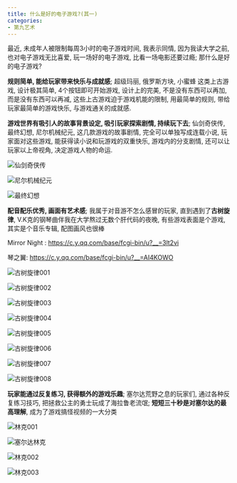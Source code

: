 ```yaml
---
title: 什么是好的电子游戏?(其一)
categories:
- 第九艺术
---
```




最近, 未成年人被限制每周3小时的电子游戏时间, 我表示同情, 因为我读大学之前, 也对电子游戏无比喜爱, 玩一场好的电子游戏, 比看一场电影还要过瘾; 那什么是好的电子游戏?



**规则简单, 能给玩家带来快乐与成就感**; 超级玛丽, 俄罗斯方块, 小蜜蜂 这类上古游戏, 设计极其简单, 4个按钮即可开始游戏, 设计上的完美, 不是没有东西可以再加, 而是没有东西可以再减, 这些上古游戏迫于游戏机能的限制, 用最简单的规则, 带给玩家最简单的游戏快乐, 与游戏通关的成就感.



**游戏世界有吸引人的故事背景设定, 吸引玩家探索剧情, 持续玩下去**; 仙剑奇侠传, 最终幻想, 尼尔机械纪元, 这几款游戏的故事剧情, 完全可以单独写成连载小说, 玩家面对这些游戏, 能获得读小说和玩游戏的双重快乐, 游戏内的分支剧情, 还可以让玩家以上帝视角, 决定游戏人物的命运.

![仙剑奇侠传](https://cdn.fangyuanxiaozhan.com/assets/1630931631717GaxAQyjd.jpeg)

![尼尔机械纪元](https://cdn.fangyuanxiaozhan.com/assets/1630931598935bc6Gd3Ma.jpeg)



![最终幻想](https://cdn.fangyuanxiaozhan.com/assets/1630931562819b8xeisKb.png)



**配音配乐优秀, 画面有艺术感**; 我属于对音游不怎么感冒的玩家, 直到遇到了**古树旋律**, V.K克的钢琴曲伴我在大学熬过无数个肝代码的夜晚, 有些游戏表面是个游戏, 其实是个音乐专辑, 配图画风也很棒



Mirror Night : https://c.y.qq.com/base/fcgi-bin/u?__=3lt2vi

琴之翼: https://c.y.qq.com/base/fcgi-bin/u?__=AI4KOWO

![古树旋律001](https://cdn.fangyuanxiaozhan.com/assets/1630929943857DwKiCDnQ.jpeg)



![古树旋律002](https://cdn.fangyuanxiaozhan.com/assets/16309299904942FJwap8S.jpeg)



![古树旋律003](https://cdn.fangyuanxiaozhan.com/assets/1630930006281G5MCKfTP.jpeg)



![古树旋律004](https://cdn.fangyuanxiaozhan.com/assets/1630930054625DtybQjBR.jpeg)

![古树旋律005](https://cdn.fangyuanxiaozhan.com/assets/1630930054561d5cZByRJ.webp)

![古树旋律006](https://cdn.fangyuanxiaozhan.com/assets/16309300545437P7YdDWb.webp)

![古树旋律007](https://cdn.fangyuanxiaozhan.com/assets/1630930054551TDZX7RFh.webp)



![古树旋律008](https://cdn.fangyuanxiaozhan.com/assets/1630930104727aamAMRJX.jpeg)

**玩家能通过反复练习, 获得额外的游戏乐趣**; 塞尔达荒野之息的玩家们, 通过各种反复练习技巧, 把拯救公主的勇士玩成了海拉鲁老流氓; **短短三十秒是对塞尔达的最高理解**, 成为了游戏搞怪视频的一大分类

![林克001](https://cdn.fangyuanxiaozhan.com/assets/16309310058383sbiyJS8.jpeg)

![塞尔达林克](https://cdn.fangyuanxiaozhan.com/assets/163093098608557K0hYGY.jpeg)

![林克002](https://cdn.fangyuanxiaozhan.com/assets/16309310692858nSB6B4M.jpeg)

![林克003](https://cdn.fangyuanxiaozhan.com/assets/1630931149340wkCmYTE5.jpeg)











